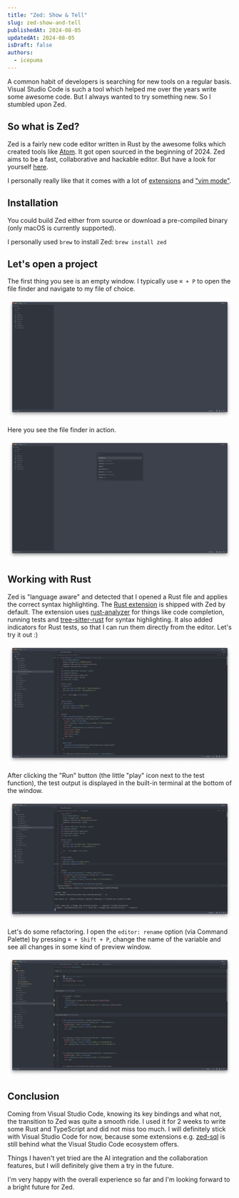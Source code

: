 ```yaml
---
title: "Zed: Show & Tell"
slug: zed-show-and-tell
publishedAt: 2024-08-05
updatedAt: 2024-08-05
isDraft: false
authors:
  - icepuma
---
```


A common habit of developers is searching for new tools on a regular basis. Visual Studio Code is such a tool which helped me over the years write some awesome code. But I always wanted to try something new. So I stumbled upon Zed.

## So what is Zed?

Zed is a fairly new code editor written in Rust by the awesome folks which created tools like [Atom](https://github.com/atom/atom). It got open sourced in the beginning of 2024. Zed aims to be a fast, collaborative and hackable editor. But have a look for yourself [here](https://github.com/zed-industries/zed).

I personally really like that it comes with a lot of [extensions](https://github.com/zed-industries/zed/tree/main/extensions) and ["vim mode"](https://zed.dev/docs/vim).

## Installation

You could build Zed either from source or download a pre-compiled binary (only macOS is currently supported).

I personally used `brew` to install Zed: `brew install zed`

## Let's open a project

The first thing you see is an empty window. I typically use `⌘ + P` to open the file finder and navigate to my file of choice.

![Zed - empty window](./images/zed-show-and-tell-01.png)

Here you see the file finder in action.

![Zed - file finder](./images/zed-show-and-tell-02.png)

## Working with Rust

Zed is "language aware" and detected that I opened a Rust file and applies the correct syntax highlighting. The [Rust extension](https://zed.dev/docs/languages/rust) is shipped with Zed by default.
The extension uses [rust-analyzer](https://github.com/rust-lang/rust-analyzer) for things like code completion, running tests and [tree-sitter-rust](https://github.com/tree-sitter/tree-sitter-rust) for syntax highlighting.
It also added indicators for Rust tests, so that I can run them directly from the editor. Let's try it out :)

![Zed - rust file](./images/zed-show-and-tell-03.png)

After clicking the "Run" button (the little "play" icon next to the test function), the test output is displayed in the built-in terminal at the bottom of the window.

![Zed - rust test](./images/zed-show-and-tell-04.png)

Let's do some refactoring. I open the `editor: rename` option (via Command Palette) by pressing `⌘ + Shift + P`, change the name of the variable and see all changes in some kind of preview window.

![Zed - refactoring](./images/zed-show-and-tell-05.png)

## Conclusion

Coming from Visual Studio Code, knowing its key bindings and what not, the transition to Zed was quite a smooth ride. I used it for 2 weeks to write some Rust and TypeScript and did not miss too much. I will definitely stick with Visual Studio Code for now, because some extensions e.g. [zed-sql](https://github.com/evrensen467/zed-sql) is still behind what the Visual Studio Code ecosystem offers.

Things I haven't yet tried are the AI integration and the collaboration features, but I will definitely give them a try in the future.

I'm very happy with the overall experience so far and I'm looking forward to a bright future for Zed.
